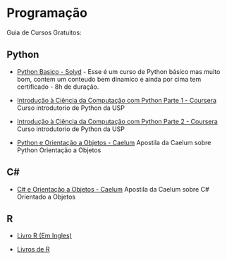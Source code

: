 # Programação
Guia de Cursos Gratuitos:


## Python
* [Python Basico - Solyd](https://solyd.com.br/treinamentos/python-basico) - Esse é um curso de Python básico mas muito bom, contem um conteudo bem dinamico e ainda por cima tem certificado - 8h de duração.
  
* [Introdução à Ciência da Computação com Python Parte 1 - Coursera](https://www.coursera.org/learn/ciencia-computacao-python-conceitos) Curso introdutorio de Python da USP

* [Introdução à Ciência da Computação com Python Parte 2 - Coursera](https://www.coursera.org/learn/ciencia-computacao-python-conceitos-2) Curso introdutorio de Python da USP

* [Python e Orientação a Objetos - Caelum](https://www.caelum.com.br/apostila-python-orientacao-objetos/) Apostila da Caelum sobre Python Orientação a Objetos


## C#

* [C# e Orientação a Objetos - Caelum](https://www.caelum.com.br/apostila-csharp-orientacao-objetos/) Apostila da Caelum sobre C# Orientado a Objetos


## R
 
* [Livro R (Em Ingles)](https://r4ds.had.co.nz/)

* [Livros de R](https://producaoanimalcomr.wordpress.com/2015/12/15/livros-r-gratuitos-para-downloads/)
